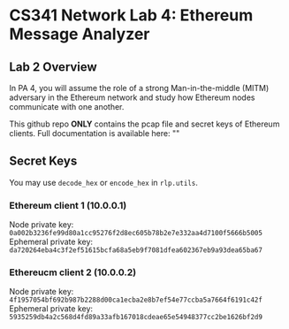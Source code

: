 # CS341 Network Lab 4: Ethereum Message Analyzer

## Lab 2 Overview
In PA 4, you will assume the role of a strong Man-in-the-middle (MITM) adversary in the Ethereum network and study how Ethereum nodes communicate with one another.

This github repo **ONLY** contains the pcap file and secret keys of Ethereum clients.
Full documentation is available here: ""

## Secret Keys
You may use `decode_hex` or `encode_hex` in `rlp.utils`.

### Ethereum client 1 (10.0.0.1)
Node private key: `0a002b3236fe99d80a1cc95276f2d8ec605b78b2e7e332aa4d7100f5666b5005`
Ephemeral private key: `da720264eba4c3f2ef51615bcfa68a5eb9f7081dfea602367eb9a93dea65ba67`

### Ethereucm client 2 (10.0.0.2)
Node private key: `4f1957054bf692b987b2288d00ca1ecba2e8b7ef54e77ccba5a7664f6191c42f`
Ephemeral private key: `5935259db4a2c568d4fd89a33afb167018cdeae65e54948377cc2be1626bf2d9`
